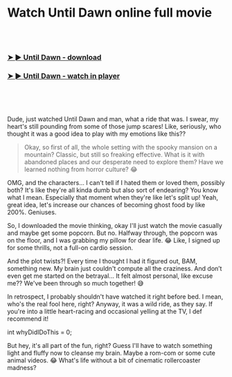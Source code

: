 <h1>Watch Until Dawn online full movie</h1>


<br><br>

<h3><a href="https://Ramons-alskyssiso1972.github.io/kzdlknvuca/">➤ ► Until Dawn - download</a></h3> 
<h3><a href="https://Ramons-alskyssiso1972.github.io/kzdlknvuca/">➤ ► Until Dawn - watch in player</a></h3>


<br><br><br>


Dude, just watched Until Dawn and man, what a ride that was. I swear, my heart's still pounding from some of those jump scares! Like, seriously, who thought it was a good idea to play with my emotions like this??

> Okay, so first of all, the whole setting with the spooky mansion on a mountain? Classic, but still so freaking effective. What is it with abandoned places and our desperate need to explore them? Have we learned nothing from horror culture? 😂

OMG, and the characters... I can't tell if I hated them or loved them, possibly both? It's like they're all kinda dumb but also sort of endearing? You know what I mean. Especially that moment when they're like let's split up! Yeah, great idea, let's increase our chances of becoming ghost food by like 200%. Geniuses.

So, I downloaded the movie thinking, okay I'll just watch the movie casually and maybe get some popcorn. But no. Halfway through, the popcorn was on the floor, and I was grabbing my pillow for dear life. 😂 Like, I signed up for some thrills, not a full-on cardio session.

And the plot twists?! Every time I thought I had it figured out, BAM, something new. My brain just couldn't compute all the craziness. And don’t even get me started on the betrayal... It felt almost personal, like excuse me?? We've been through so much together! 😅

In retrospect, I probably shouldn't have watched it right before bed. I mean, who's the real fool here, right? Anyway, it was a wild ride, as they say. If you're into a little heart-racing and occasional yelling at the TV, I def recommend it!

int whyDidIDoThis = 0;

But hey, it's all part of the fun, right? Guess I'll have to watch something light and fluffy now to cleanse my brain. Maybe a rom-com or some cute animal videos. 😂 What's life without a bit of cinematic rollercoaster madness?
